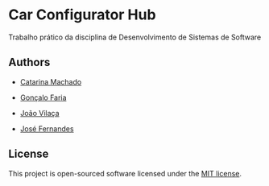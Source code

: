 # Car Configurator Hub
Trabalho prático da disciplina de Desenvolvimento de Sistemas de Software


## Authors

* [Catarina Machado](https://github.com/catarinamachado)

* [Gonçalo Faria](https://github.com/Goncalo-Faria)

* [João Vilaça](https://github.com/machadovilaca)

* [José Fernandes](https://github.com/Felfit)

## License
This project is open-sourced software licensed under the [MIT license](http://opensource.org/licenses/MIT).
